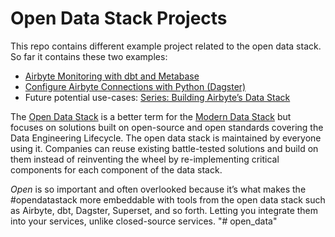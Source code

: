 # Open Data Stack Projects

This repo contains different example project related to the open data stack. So far it contains these two examples:
- [Airbyte Monitoring with dbt and Metabase](https://airbyte.com/blog/airbyte-monitoring-with-dbt-and-metabase)
- [Configure Airbyte Connections with Python (Dagster)](https://airbyte.com/tutorials/configure-airbyte-with-python-dagster)
- Future potential use-cases: [Series: Building Airbyte’s Data Stack](https://airbyte.com/blog/building-airbytes-data-stack)

The [Open Data Stack](https://glossary.airbyte.com/term/open-data-stack/) is a better term for the [Modern Data Stack](https://glossary.airbyte.com/term/modern-data-stack/) but focuses on solutions built on open-source and open standards covering the Data Engineering Lifecycle. The open data stack is maintained by everyone using it. Companies can reuse existing battle-tested solutions and build on them instead of reinventing the wheel by re-implementing critical components for each component of the data stack.

*Open* is so important and often overlooked because it’s what makes the #opendatastack more embeddable with tools from the open data stack such as Airbyte, dbt, Dagster, Superset, and so forth. Letting you integrate them into your services, unlike closed-source services.
"# open_data" 
